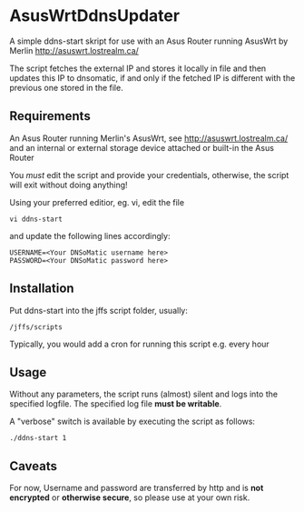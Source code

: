 # AsusWrtDdnsUpdater

A simple ddns-start skript for use with an Asus Router running AsusWrt by Merlin http://asuswrt.lostrealm.ca/

The script fetches the external IP and stores it locally in file and then updates this IP to dnsomatic, if and only if the fetched IP is different with the previous one stored in the file.

## Requirements

An Asus Router running Merlin's AsusWrt, see http://asuswrt.lostrealm.ca/ and an internal or external storage device attached or built-in the Asus Router

You *must* edit the script and provide your credentials, otherwise, the script will exit without doing anything!

Using your preferred editior, eg. vi, edit the file 

```
vi ddns-start
```
and update the following lines accordingly:

```
USERNAME=<Your DNSoMatic username here>
PASSWORD=<Your DNSoMatic password here>
```

## Installation

Put ddns-start into the jffs script folder, usually: 

```
/jffs/scripts
```

Typically, you would add a cron for running this script e.g. every hour

## Usage

Without any parameters, the script runs (almost) silent and logs into the specified logfile. The specified log file **must be writable**.

A "verbose" switch is available by executing the script as follows:

```
./ddns-start 1
```

## Caveats

For now, Username and password are transferred by http and is **not encrypted** or **otherwise secure**, so please use at your own risk.
